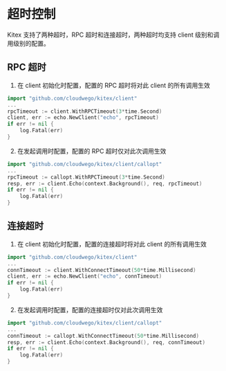 # 超时控制

Kitex 支持了两种超时，RPC 超时和连接超时，两种超时均支持 client 级别和调用级别的配置。

## RPC 超时

1. 在 client 初始化时配置，配置的 RPC 超时将对此 client 的所有调用生效

```go
import "github.com/cloudwego/kitex/client"
...
rpcTimeout := client.WithRPCTimeout(3*time.Second)
client, err := echo.NewClient("echo", rpcTimeout)
if err != nil {
	log.Fatal(err)
}
```

2. 在发起调用时配置，配置的 RPC 超时仅对此次调用生效

```go
import "github.com/cloudwego/kitex/client/callopt"
...
rpcTimeout := callopt.WithRPCTimeout(3*time.Second)
resp, err := client.Echo(context.Background(), req, rpcTimeout)
if err != nil {
	log.Fatal(err)
}
```

## 连接超时

1. 在 client 初始化时配置，配置的连接超时将对此 client 的所有调用生效

```go
import "github.com/cloudwego/kitex/client"
...
connTimeout := client.WithConnectTimeout(50*time.Millisecond)
client, err := echo.NewClient("echo", connTimeout)
if err != nil {
	log.Fatal(err)
}
```

2. 在发起调用时配置，配置的连接超时仅对此次调用生效

```go
import "github.com/cloudwego/kitex/client/callopt"
...
connTimeout := callopt.WithConnectTimeout(50*time.Millisecond)
resp, err := client.Echo(context.Background(), req, connTimeout)
if err != nil {
	log.Fatal(err)
}
```
